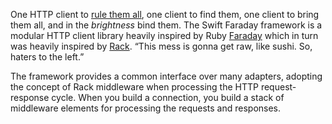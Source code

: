 
[faraday]:https://github.com/lostisland/faraday
[rack]:https://github.com/rack/rack
[rule-them-all]:http://www.intridea.com/blog/2012/3/12/faraday-one-http-client-to-rule-them-all

One HTTP client to [rule them all][rule-them-all], one client to find them, one
client to bring them all, and in the _brightness_ bind them. The Swift Faraday
framework is a modular HTTP client library heavily inspired by Ruby
[Faraday][faraday] which in turn was heavily inspired by [Rack][rack]. “This
mess is gonna get raw, like sushi. So, haters to the left.”

The framework provides a common interface over many adapters, adopting the
concept of Rack middleware when processing the HTTP request-response cycle.
When you build a connection, you build a stack of middleware elements for
processing the requests and responses.


